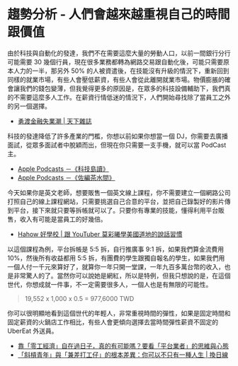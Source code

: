 # 趨勢分析 - 人們會越來越重視自己的時間跟價值

由於科技與自動化的發達，我們不在需要這麼大量的勞動人口，以前一間銀行分行可能需要 30 幾個行員，現在很多業務都轉為網路交易跟自動化後，可能只需要原本人力的一半，那另外 50% 的人被資遣後，在技能沒有升級的情況下，重新回到同樣的就業市場，有些人會壓低薪資，有些人會從此離開就業市場。物價膨脹的確會讓我們的錢包變薄，但我覺得更多的原因是，在眾多的科技設備輔助下，我們真的不需要這麼多人工作。在薪資行情低迷的情況下，人們開始尋找除了當員工之外的另一個選擇。

- [勇渡金融失業潮 | 天下雜誌](https://www.cw.com.tw/article/5009942)

科技的發達降低了許多產業的門檻，你想以前如果你想當一個 DJ，你需要去廣播面試，從眾多面試者中脫穎而出，但現在你只需要一支手機，就可以當 PodCast 主。

- [‎Apple Podcasts －《科技島讀》](https://podcasts.apple.com/tw/podcast/%E7%A7%91%E6%8A%80%E5%B3%B6%E8%AE%80/id1264391007)
- [‎Apple Podcasts －《佐編茶水間》](https://podcasts.apple.com/tw/podcast/%E4%BD%90%E7%B7%A8%E8%8C%B6%E6%B0%B4%E9%96%93/id1399974297?at=1l3vwYf)

今天如果你是英文老師，想要販售一個英文線上課程，你不需要建立一個網路公司打照自己的線上課程網站，只需要挑選自己合意的平台，並把自己錄製好的影片傳到平台，接下來就只要等拆帳就可以了。只要你有專業的技能，懂得利用平台販售，收入有可能是當員工的好幾倍。

- [Hahow 好學校 | 跟 YouTuber 莫彩曦學美國道地的說話習慣](https://hahow.in/courses/5f14aeabcad0d0afe5ea3898)

以這個課程為例，平台拆帳是 5:5 拆，自行推廣事 9:1 拆，如果我們算金流費用 10%，然後所有收益都用 5:5 拆，有團費的學生跟獨自報名的學生，如果我們用一個人付一千元來算好了，就算你一年只開一堂課，一年九百多萬台幣的收入，也是非常驚人的了。當然你可以說她是網紅，所以是特例，但我只想說的是，在這個世代，你想成就一件事，不一定需要很多人，一個人也是有無限的可能性。

> 19,552 x 1,000 x 0.5 = 977,6000 TWD

你可以很明顯地看到這個世代的年輕人，非常重視時間的彈性，如果是固定時間和固定薪資的火鍋店工作相比，有些人會更傾向選擇去當時間彈性薪資不固定的 UberEat 外送員。

- [靠「零工經濟」自在過日子，真的有可能嗎？要看「平台業者」的思維與心態](https://crossing.cw.com.tw/article/13854)
- [「斜槓青年」與「兼差打工仔」的根本差異：你可以不只有一種人生 | 換日線](https://crossing.cw.com.tw/article/9862)
